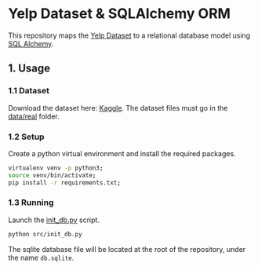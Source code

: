 # Yelp Dataset & SQLAlchemy ORM

This repository maps the [Yelp Dataset](https://www.yelp.com/dataset) to a
relational database model using [SQL Alchemy](https://www.sqlalchemy.org/).

## 1. Usage

### 1.1 Dataset

Download the dataset here: [Kaggle](https://www.kaggle.com/yelp-dataset/yelp-dataset).
The dataset files must go in the [data/real](./data/real) folder.

### 1.2 Setup

Create a python virtual environment and install the required packages.

``` bash
virtualenv venv -p python3;
source venv/bin/activate;
pip install -r requirements.txt;
```

### 1.3 Running

Launch the [init_db.py](./src/init_db.py) script.

``` bash
python src/init_db.py
```

The sqlite database file will be located at the root of the repository,
under the name `db.sqlite`.
